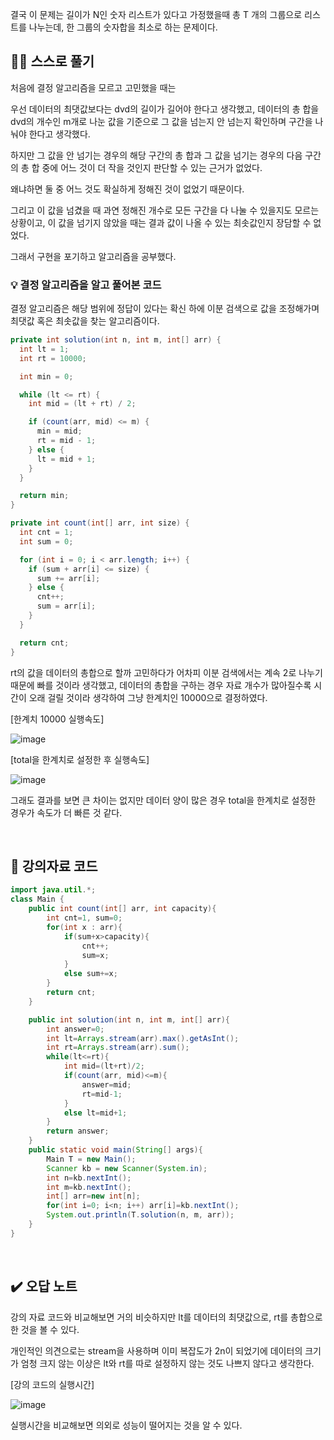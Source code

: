 결국 이 문제는 길이가 N인 숫자 리스트가 있다고 가정했을때 총 T 개의 그룹으로 리스트를 나누는데, 한 그룹의 숫자합을 최소로 하는 문제이다.

## ✍🏻 스스로 풀기

처음에 결정 알고리즘을 모르고 고민했을 때는

우선 데이터의 최댓값보다는 dvd의 길이가 길어야 한다고 생각했고, 데이터의 총 합을 dvd의 개수인 m개로 나눈 값을 기준으로 그 값을 넘는지 안 넘는지 확인하며 구간을 나눠야 한다고 생각했다.

하지만 그 값을 안 넘기는 경우의 해당 구간의 총 합과 그 값을 넘기는 경우의 다음 구간의 총 합 중에 어느 것이 더 작을 것인지 판단할 수 있는 근거가 없었다.

왜냐하면 둘 중 어느 것도 확실하게 정해진 것이 없었기 때문이다.

그리고 이 값을 넘겼을 때 과연 정해진 개수로 모든 구간을 다 나눌 수 있을지도 모르는 상황이고, 이 값을 넘기지 않았을 때는 결과 값이 나올 수 있는 최솟값인지 장담할 수 없었다.

그래서 구현을 포기하고 알고리즘을 공부했다.

### 💡 결정 알고리즘을 알고 풀어본 코드

결정 알고리즘은 해당 범위에 정답이 있다는 확신 하에 이분 검색으로 값을 조정해가며 최댓값 혹은 최솟값을 찾는 알고리즘이다.

``` java
private int solution(int n, int m, int[] arr) {
  int lt = 1;
  int rt = 10000;

  int min = 0;

  while (lt <= rt) {
    int mid = (lt + rt) / 2;

    if (count(arr, mid) <= m) {
      min = mid;
      rt = mid - 1;
    } else {
      lt = mid + 1;
    }
  }

  return min;
}

private int count(int[] arr, int size) {
  int cnt = 1;
  int sum = 0;

  for (int i = 0; i < arr.length; i++) {
    if (sum + arr[i] <= size) {
      sum += arr[i];
    } else {
      cnt++;
      sum = arr[i];
    }
  }

  return cnt;
}
```

rt의 값을 데이터의 총합으로 할까 고민하다가 어차피 이분 검색에서는 계속 2로 나누기 때문에 빠를 것이라 생각했고, 
데이터의 총합을 구하는 경우 자료 개수가 많아질수록 시간이 오래 걸릴 것이라 생각하여 그냥 한계치인 10000으로 결정하였다.

[한계치 10000 실행속도]

![image](https://github.com/05AM/problem-solving/assets/83827023/13bbeabd-ead2-4850-a90f-c18d81c74f9c)

[total을 한계치로 설정한 후 실행속도]

![image](https://github.com/05AM/problem-solving/assets/83827023/983fbc52-3013-4992-86e8-92f93f1909d7)

그래도 결과를 보면 큰 차이는 없지만 데이터 양이 많은 경우 total을 한계치로 설정한 경우가 속도가 더 빠른 것 같다.

<br>

## 📖 강의자료 코드

``` java
import java.util.*;
class Main {
	public int count(int[] arr, int capacity){
		int cnt=1, sum=0;
		for(int x : arr){
			if(sum+x>capacity){
				cnt++;
				sum=x;
			}
			else sum+=x;
		}
		return cnt;
	}

	public int solution(int n, int m, int[] arr){
		int answer=0;
		int lt=Arrays.stream(arr).max().getAsInt();
		int rt=Arrays.stream(arr).sum();
		while(lt<=rt){
			int mid=(lt+rt)/2;
			if(count(arr, mid)<=m){
				answer=mid;
				rt=mid-1;
			}
			else lt=mid+1;
		}
		return answer;
	}
	public static void main(String[] args){
		Main T = new Main();
		Scanner kb = new Scanner(System.in);
		int n=kb.nextInt();
		int m=kb.nextInt();
		int[] arr=new int[n];
		for(int i=0; i<n; i++) arr[i]=kb.nextInt();
		System.out.println(T.solution(n, m, arr));
	}
}
```

<br>

## ✔️ 오답 노트

강의 자료 코드와 비교해보면 거의 비슷하지만 lt를 데이터의 최댓값으로, rt를 총합으로 한 것을 볼 수 있다.

개인적인 의견으로는 stream을 사용하며 이미 복잡도가 2n이 되었기에 데이터의 크기가 엄청 크지 않는 이상은 lt와 rt를 따로 설정하지 않는 것도 나쁘지 않다고 생각한다.

[강의 코드의 실행시간]

![image](https://github.com/05AM/problem-solving/assets/83827023/9f1127f9-4875-453b-9826-2e8847c4cf78)

실행시간을 비교해보면 의외로 성능이 떨어지는 것을 알 수 있다.
